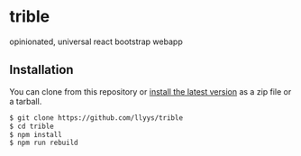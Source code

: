 # trible
opinionated, universal react bootstrap webapp

## Installation

You can clone from this repository or [install the latest version](https://github.com/llyys/trible/releases) as a zip file or a tarball.

```bash
$ git clone https://github.com/llyys/trible
$ cd trible
$ npm install
$ npm run rebuild
```